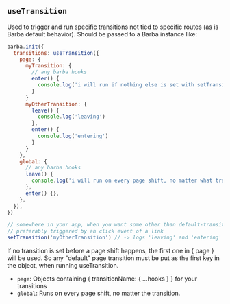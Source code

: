 ## `useTransition`

Used to trigger and run specific transitions not tied to specific routes (as is Barba default behavior). Should be passed to a Barba instance like:

```javascript
barba.init({
  transitions: useTransition({
    page: {
      myTransition: {
        // any barba hooks
        enter() {
          console.log('i will run if nothing else is set with setTransition')
        }
      }
      myOtherTransition: {
        leave() {
          console.log('leaving')
        },
        enter() {
          console.log('entering')
        }
      }
    },
    global: {
      // any barba hooks
      leave() {
        console.log('i will run on every page shift, no matter what transition is active')
      },
      enter() {},
    },
  }),
})

// somewhere in your app, when you want some other than default-transition to run
// preferably triggered by an click event of a link
setTransition('myOtherTransition') // -> logs 'leaving' and 'entering' next time a navigation happens
```

If no transition is set before a page shift happens, the first one in { page } will be used. So any "default" page transition must be put as the first key in the object, when running useTransition.

- `page`: Objects containing { transitionName: { ...hooks } } for your transitions
- `global`: Runs on every page shift, no matter the transition.
